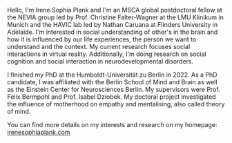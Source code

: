 Hello, I'm Irene Sophia Plank and I'm an MSCA global postdoctoral fellow at the NEVIA group led by Prof. Christine Falter-Wagner at the LMU Klinikum in Munich and the HAVIC lab led by Nathan Caruana at Flinders University in Adelaide. I'm interested in social understanding of other's in the brain and how it is influenced by our life experiences, the person we want to understand and the context. My current research focuses social interactions in virtual reality. Additionally, I'm doing research on social cognition and social interaction in neurodevelopmental disorders. 
 
I finished my PhD at the Humboldt-Universität zu Berlin in 2022. As a PhD candidate, I was affiliated with the Berlin School of Mind and Brain as well as the Einstein Center for Neurosciences Berlin. My supervisors were Prof. Felix Bermpohl and Prof. Isabel Dziobek. My doctoral project investigated the influence of motherhood on empathy and mentalising, also called theory of mind.

You can find more details on my interests and research on my homepage: [irenesophiaplank.com](https://plankirenesophia.wixsite.com/website)

<!---
IreneSophia/IreneSophia is a ✨ special ✨ repository because its `README.md` (this file) appears on your GitHub profile.
You can click the Preview link to take a look at your changes.
--->
